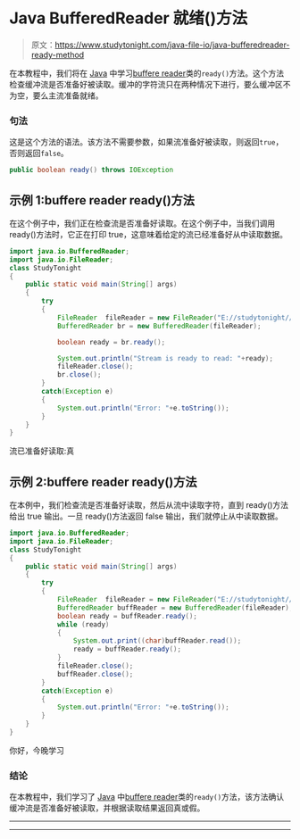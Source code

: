 # Java BufferedReader 就绪()方法

> 原文：<https://www.studytonight.com/java-file-io/java-bufferedreader-ready-method>

在本教程中，我们将在 [Java](https://www.studytonight.com/java/) 中学习[buffere reader](https://www.studytonight.com/java-file-io/java-bufferedreader-class)类的`ready()`方法。这个方法检查缓冲流是否准备好被读取。缓冲的字符流只在两种情况下进行，要么缓冲区不为空，要么主流准备就绪。

### 句法

这是这个方法的语法。该方法不需要参数，如果流准备好被读取，则返回`true`，否则返回`false`。

```java
public boolean ready() throws IOException 
```

## 示例 1:buffere reader ready()方法

在这个例子中，我们正在检查流是否准备好读取。在这个例子中，当我们调用 ready()方法时，它正在打印 true，这意味着给定的流已经准备好从中读取数据。

```java
import java.io.BufferedReader;
import java.io.FileReader;
class StudyTonight
{
	public static void main(String[] args)  
	{ 
		try 
		{
			FileReader	fileReader = new FileReader("E://studytonight//output.txt"); 
			BufferedReader br = new BufferedReader(fileReader);

			boolean ready = br.ready();

			System.out.println("Stream is ready to read: "+ready);  
			fileReader.close();
			br.close();
		}
		catch(Exception e)
		{
			System.out.println("Error: "+e.toString());
		}
	} 
}
```

流已准备好读取:真

## 示例 2:buffere reader ready()方法

在本例中，我们检查流是否准备好读取，然后从流中读取字符，直到 ready()方法给出 true 输出。一旦 ready()方法返回 false 输出，我们就停止从中读取数据。

```java
import java.io.BufferedReader;
import java.io.FileReader;
class StudyTonight
{
	public static void main(String[] args)  
	{ 
		try 
		{
			FileReader	fileReader = new FileReader("E://studytonight//output.txt"); 
			BufferedReader buffReader = new BufferedReader(fileReader);
			boolean ready = buffReader.ready();
			while (ready) 
			{ 
				System.out.print((char)buffReader.read()); 
				ready = buffReader.ready(); 
			} 
			fileReader.close();
			buffReader.close();			
		}
		catch(Exception e)
		{
			System.out.println("Error: "+e.toString());
		}
	} 
}
```

你好，今晚学习

### 结论

在本教程中，我们学习了 [Java](https://www.studytonight.com/java/) 中[buffere reader](https://www.studytonight.com/java/java-io-stream.php)类的`ready()`方法，该方法确认缓冲流是否准备好被读取，并根据读取结果返回真或假。

* * *

* * *